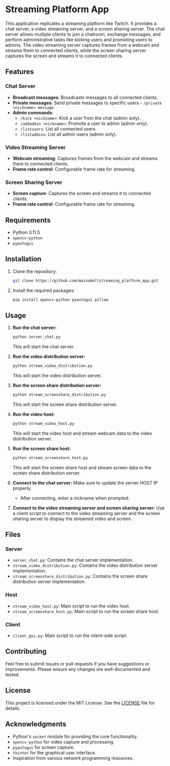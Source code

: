 # Streaming Platform App

This application replicates a streaming platform like Twitch. It provides a chat server, a video streaming server, and a screen sharing server. The chat server allows multiple clients to join a chatroom, exchange messages, and perform administrative tasks like kicking users and promoting users to admins. The video streaming server captures frames from a webcam and streams them to connected clients, while the screen sharing server captures the screen and streams it to connected clients.

## Features

### Chat Server
- **Broadcast messages**: Broadcasts messages to all connected clients.
- **Private messages**: Send private messages to specific users - `/private <nickname> message`
- **Admin commands**:
  - `/kick <nickname>`: Kick a user from the chat (admin only).
  - `/addadmin <nickname>`: Promote a user to admin (admin only).
  - `/listusers`: List all connected users.
  - `/listadmins`: List all admin users (admin only).

### Video Streaming Server
- **Webcam streaming**: Captures frames from the webcam and streams them to connected clients.
- **Frame rate control**: Configurable frame rate for streaming.

### Screen Sharing Server
- **Screen capture**: Captures the screen and streams it to connected clients.
- **Frame rate control**: Configurable frame rate for streaming.

## Requirements

- Python 3.11.5
- `opencv-python`
- `pyautogui`

## Installation

1. Clone the repository:
    ```sh
    git clone https://github.com/mainakm7/streaming_platform_app.git
    ```

2. Install the required packages:
    ```sh
    pip install opencv-python pyautogui pillow
    ```

## Usage

1. **Run the chat server:**
    ```sh
    python server_chat.py
    ```
    This will start the chat server.

2. **Run the video distribution server:**
    ```sh
    python stream_video_distribution.py
    ```
    This will start the video distribution server.

3. **Run the screen share distribution server:**
    ```sh
    python stream_screenshare_distribution.py
    ```
    This will start the screen share distribution server.

4. **Run the video host:**
    ```sh
    python stream_video_host.py
    ```
    This will start the video host and stream webcam data to the video distribution server.

5. **Run the screen share host:**
    ```sh
    python stream_screenshare_host.py
    ```
    This will start the screen share host and stream screen data to the screen share distribution server.

6. **Connect to the chat server:**
    Make sure to update the server HOST IP properly.
    - After connecting, enter a nickname when prompted.

7. **Connect to the video streaming server and screen sharing server:**
    Use a client script to connect to the video streaming server and the screen sharing server to display the streamed video and screen.

## Files

### Server
- `server_chat.py`: Contains the chat server implementation.
- `stream_video_distribution.py`: Contains the video distribution server implementation.
- `stream_screenshare_distribution.py`: Contains the screen share distribution server implementation.

### Host
- `stream_video_host.py`: Main script to run the video host.
- `stream_screenshare_host.py`: Main script to run the screen share host.

### Client
- `client_gui.py`: Main script to run the client-side script.

## Contributing

Feel free to submit issues or pull requests if you have suggestions or improvements. Please ensure any changes are well-documented and tested.

## License

This project is licensed under the MIT License. See the [LICENSE](LICENSE) file for details.

## Acknowledgments

- Python's `socket` module for providing the core functionality.
- `opencv-python` for video capture and processing.
- `pyautogui` for screen capture.
- `tkinter` for the graphical user interface.
- Inspiration from various network programming resources.
